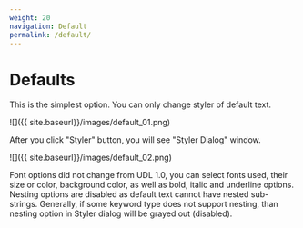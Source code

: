 ```yaml
---
weight: 20
navigation: Default
permalink: /default/
---
```


Defaults
========

This is the simplest option. You can only change styler of default text.

![]({{ site.baseurl}}/images/default_01.png)

After you click "Styler" button, you will see "Styler Dialog" window.

![]({{ site.baseurl}}/images/default_02.png)

Font options did not change from UDL 1.0, you can select fonts used, their size or color, background color,
as well as bold, italic and underline options. Nesting options are disabled as default text cannot have nested
sub-strings. Generally, if some keyword type does not support nesting,
than nesting option in Styler dialog will be grayed out (disabled).

